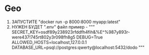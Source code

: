 # Geo
1) ЗАПУСТИТЕ "docker run -p 8000:8000 myapp:latest"
2) НУЖЕН БУДЕТ ".env" файл пример - 
"""
SECRET_KEY=osdf89y238923rfddfh4fih&%E$%RF*DF76r675e654e&^$^%987y893r-were437!$%^&*IUYT%R^&*89y&T^&485$745rt802y3r098fh8g5
DEBUG=True
ALLOWED_HOSTS=localhost,127.0.0.1
DATABASE_URL=psql://postgres:qwerty@localhost:5432/dodo
"""

